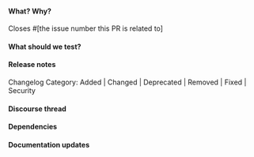 #### What? Why?

Closes #[the issue number this PR is related to]

<!-- Explain why this change is needed and the solution you propose.
Provide context for others to understand it. -->



#### What should we test?
<!-- List which features should be tested and how. -->



#### Release notes
<!-- Write a line or two to be included in the release notes.
Everything is worth mentioning, because you did it for a reason. -->



<!-- Please assign one category to your PR and delete the others. 
The categories are based on https://keepachangelog.com/en/1.0.0/. -->

Changelog Category: Added | Changed | Deprecated | Removed | Fixed | Security



#### Discourse thread
<!-- Is there a discussion about this in Discourse?
Add the link or remove this section. -->



#### Dependencies
<!-- Does this PR depend on another one?
Add the link or remove this section. -->



#### Documentation updates
<!-- Are there any wiki pages that need updating after merging this PR?
List them here or remove this section. -->
